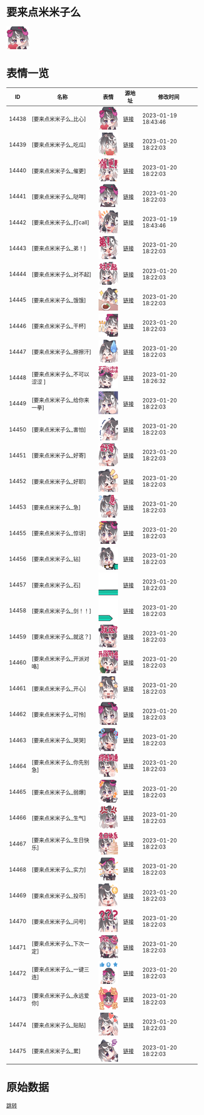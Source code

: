 # 要来点米米子么

<img src="./cover.png" height="60" alt="cover" />

# 表情一览

|ID|名称|表情|源地址|修改时间|
|----|----|----|----|----|
|14438|[要来点米米子么_比心]|<img src="./pic/014438_%5B要来点米米子么_比心%5D.png" height="60" alt="比心"/>|[链接](https://i0.hdslb.com/bfs/emote/77642b1020698165961fc4e02111d959a961f41d.png)|2023-01-19 18:43:46|
|14439|[要来点米米子么_吃瓜]|<img src="./pic/014439_%5B要来点米米子么_吃瓜%5D.png" height="60" alt="吃瓜"/>|[链接](https://i0.hdslb.com/bfs/emote/947aed29a4afc3d77de15e1ff9d28c8987c1d829.png)|2023-01-20 18:22:03|
|14440|[要来点米米子么_催更]|<img src="./pic/014440_%5B要来点米米子么_催更%5D.png" height="60" alt="催更"/>|[链接](https://i0.hdslb.com/bfs/emote/5613b1410129cd149760c99236d2c065adbd3e77.png)|2023-01-20 18:22:03|
|14441|[要来点米米子么_哒咩]|<img src="./pic/014441_%5B要来点米米子么_哒咩%5D.png" height="60" alt="哒咩"/>|[链接](https://i0.hdslb.com/bfs/emote/c9ecf2f94dbbf6f38193abe2bcbdbca4eb1777cf.png)|2023-01-20 18:22:03|
|14442|[要来点米米子么_打call]|<img src="./pic/014442_%5B要来点米米子么_打call%5D.png" height="60" alt="打call"/>|[链接](https://i0.hdslb.com/bfs/emote/ee17e5f77315b28a568ee5f106df89520edc4a7f.png)|2023-01-19 18:43:46|
|14443|[要来点米米子么_弟！]|<img src="./pic/014443_%5B要来点米米子么_弟！%5D.png" height="60" alt="弟！"/>|[链接](https://i0.hdslb.com/bfs/emote/5994c79dd0b515decb58f47ceffb6c335f624b2b.png)|2023-01-20 18:22:03|
|14444|[要来点米米子么_对不起]|<img src="./pic/014444_%5B要来点米米子么_对不起%5D.png" height="60" alt="对不起"/>|[链接](https://i0.hdslb.com/bfs/emote/2d0407d14b1b161de72ad57d4a57daa10a56bcd1.png)|2023-01-20 18:22:03|
|14445|[要来点米米子么_饿饿]|<img src="./pic/014445_%5B要来点米米子么_饿饿%5D.png" height="60" alt="饿饿"/>|[链接](https://i0.hdslb.com/bfs/emote/1352374e0f82ea08520346f2fc5707966fca0329.png)|2023-01-20 18:22:03|
|14446|[要来点米米子么_干杯]|<img src="./pic/014446_%5B要来点米米子么_干杯%5D.png" height="60" alt="干杯"/>|[链接](https://i0.hdslb.com/bfs/emote/04214abf972760a2b9ceffe53d5d78898288764f.png)|2023-01-20 18:22:03|
|14447|[要来点米米子么_擦擦汗]|<img src="./pic/014447_%5B要来点米米子么_擦擦汗%5D.png" height="60" alt="擦擦汗"/>|[链接](https://i0.hdslb.com/bfs/emote/87a29b7975ed8cb26212c3c29e578dce2c3f0cf0.png)|2023-01-20 18:22:03|
|14448|[要来点米米子么_不可以涩涩 ]|<img src="./pic/014448_%5B要来点米米子么_不可以涩涩 %5D.png" height="60" alt="不可以涩涩 "/>|[链接](https://i0.hdslb.com/bfs/emote/770eedc87935daee1f265b11f15a26e7fcac1b32.png)|2023-01-20 18:26:32|
|14449|[要来点米米子么_给你来一拳]|<img src="./pic/014449_%5B要来点米米子么_给你来一拳%5D.png" height="60" alt="给你来一拳"/>|[链接](https://i0.hdslb.com/bfs/emote/bc3d83ad6326e6bdf312e88a17960ac4ca458092.png)|2023-01-20 18:22:03|
|14450|[要来点米米子么_害怕]|<img src="./pic/014450_%5B要来点米米子么_害怕%5D.png" height="60" alt="害怕"/>|[链接](https://i0.hdslb.com/bfs/emote/c3cca653a293225959ae622eb7bb5e3d6630ac73.png)|2023-01-20 18:22:03|
|14451|[要来点米米子么_好寄]|<img src="./pic/014451_%5B要来点米米子么_好寄%5D.png" height="60" alt="好寄"/>|[链接](https://i0.hdslb.com/bfs/emote/5faf2131e8046702b288d63e87947c17d0f65c41.png)|2023-01-20 18:22:03|
|14452|[要来点米米子么_好耶]|<img src="./pic/014452_%5B要来点米米子么_好耶%5D.png" height="60" alt="好耶"/>|[链接](https://i0.hdslb.com/bfs/emote/ae27762a4683754fbfff826ca137e2ef5099f194.png)|2023-01-20 18:22:03|
|14453|[要来点米米子么_急]|<img src="./pic/014453_%5B要来点米米子么_急%5D.png" height="60" alt="急"/>|[链接](https://i0.hdslb.com/bfs/emote/771b36440cbe1592d595860d92e8278a5e17657c.png)|2023-01-20 18:22:03|
|14455|[要来点米米子么_惊讶]|<img src="./pic/014455_%5B要来点米米子么_惊讶%5D.png" height="60" alt="惊讶"/>|[链接](https://i0.hdslb.com/bfs/emote/7953552b6682ff8f773aea6d60c18d6f7c73f6ba.png)|2023-01-20 18:22:03|
|14456|[要来点米米子么_钻]|<img src="./pic/014456_%5B要来点米米子么_钻%5D.png" height="60" alt="钻"/>|[链接](https://i0.hdslb.com/bfs/emote/cb498afcc372205e566118eb99dfe1236b00aaf9.png)|2023-01-20 18:22:03|
|14457|[要来点米米子么_石]|<img src="./pic/014457_%5B要来点米米子么_石%5D.png" height="60" alt="石"/>|[链接](https://i0.hdslb.com/bfs/emote/47e4a42447e0ed7ea1d49e50362941ec4ef94251.png)|2023-01-20 18:22:03|
|14458|[要来点米米子么_剑！！]|<img src="./pic/014458_%5B要来点米米子么_剑！！%5D.png" height="60" alt="剑！！"/>|[链接](https://i0.hdslb.com/bfs/emote/1526e3b38e2a947297e4d2486bc5007668307896.png)|2023-01-20 18:22:03|
|14459|[要来点米米子么_就这？]|<img src="./pic/014459_%5B要来点米米子么_就这？%5D.png" height="60" alt="就这？"/>|[链接](https://i0.hdslb.com/bfs/emote/7084fe8687757d1f7216e110e4943b2e05452988.png)|2023-01-20 18:22:03|
|14460|[要来点米米子么_开派对咯]|<img src="./pic/014460_%5B要来点米米子么_开派对咯%5D.png" height="60" alt="开派对咯"/>|[链接](https://i0.hdslb.com/bfs/emote/732949b6b34275716bc5dce524e07ce78d80c393.png)|2023-01-20 18:22:03|
|14461|[要来点米米子么_开心]|<img src="./pic/014461_%5B要来点米米子么_开心%5D.png" height="60" alt="开心"/>|[链接](https://i0.hdslb.com/bfs/emote/e51bf005319d471924f8122043c0a3a1b542211d.png)|2023-01-20 18:22:03|
|14462|[要来点米米子么_可怜]|<img src="./pic/014462_%5B要来点米米子么_可怜%5D.png" height="60" alt="可怜"/>|[链接](https://i0.hdslb.com/bfs/emote/6ec0920c2a66bace0fa48d419dc5fdaf7114a9d0.png)|2023-01-20 18:22:03|
|14463|[要来点米米子么_哭哭]|<img src="./pic/014463_%5B要来点米米子么_哭哭%5D.png" height="60" alt="哭哭"/>|[链接](https://i0.hdslb.com/bfs/emote/7ec1eb0e62956eaae61c351e393f46b81ff25e03.png)|2023-01-20 18:22:03|
|14464|[要来点米米子么_你先别急]|<img src="./pic/014464_%5B要来点米米子么_你先别急%5D.png" height="60" alt="你先别急"/>|[链接](https://i0.hdslb.com/bfs/emote/97b8047c1ebe60999ab4275bc60095e041d37d76.png)|2023-01-20 18:22:03|
|14465|[要来点米米子么_弱爆]|<img src="./pic/014465_%5B要来点米米子么_弱爆%5D.png" height="60" alt="弱爆"/>|[链接](https://i0.hdslb.com/bfs/emote/4bd3f3c06fff52491f9add4316da98429fe5b0dc.png)|2023-01-20 18:22:03|
|14466|[要来点米米子么_生气]|<img src="./pic/014466_%5B要来点米米子么_生气%5D.png" height="60" alt="生气"/>|[链接](https://i0.hdslb.com/bfs/emote/486aa861d25febbaffe72c26910858ecd208170d.png)|2023-01-20 18:22:03|
|14467|[要来点米米子么_生日快乐]|<img src="./pic/014467_%5B要来点米米子么_生日快乐%5D.png" height="60" alt="生日快乐"/>|[链接](https://i0.hdslb.com/bfs/emote/cc2284e89591d09f5212a4de07b50bcfffda7c43.png)|2023-01-20 18:22:03|
|14468|[要来点米米子么_实力]|<img src="./pic/014468_%5B要来点米米子么_实力%5D.png" height="60" alt="实力"/>|[链接](https://i0.hdslb.com/bfs/emote/4542373128e80d1d29df94926cb5c5c4f0af445f.png)|2023-01-20 18:22:03|
|14469|[要来点米米子么_投币]|<img src="./pic/014469_%5B要来点米米子么_投币%5D.png" height="60" alt="投币"/>|[链接](https://i0.hdslb.com/bfs/emote/52654a2601c6565651e6bd23a9d8122f100615b4.png)|2023-01-20 18:22:03|
|14470|[要来点米米子么_问号]|<img src="./pic/014470_%5B要来点米米子么_问号%5D.png" height="60" alt="问号"/>|[链接](https://i0.hdslb.com/bfs/emote/05ff220ed3da99d6d3c24df365e98db9526a707b.png)|2023-01-20 18:22:03|
|14471|[要来点米米子么_下次一定]|<img src="./pic/014471_%5B要来点米米子么_下次一定%5D.png" height="60" alt="下次一定"/>|[链接](https://i0.hdslb.com/bfs/emote/e8cf8e01e8e31cea04d7561ab28edb43a95d4e8a.png)|2023-01-20 18:22:03|
|14472|[要来点米米子么_一键三连]|<img src="./pic/014472_%5B要来点米米子么_一键三连%5D.png" height="60" alt="一键三连"/>|[链接](https://i0.hdslb.com/bfs/emote/b79ef9351b7a2e817bd38ef1f01f20e6016e716a.png)|2023-01-20 18:22:03|
|14473|[要来点米米子么_永远爱你]|<img src="./pic/014473_%5B要来点米米子么_永远爱你%5D.png" height="60" alt="永远爱你"/>|[链接](https://i0.hdslb.com/bfs/emote/85e2d9d803fa3223c329470c1725090622567eab.png)|2023-01-20 18:22:03|
|14474|[要来点米米子么_贴贴]|<img src="./pic/014474_%5B要来点米米子么_贴贴%5D.png" height="60" alt="贴贴"/>|[链接](https://i0.hdslb.com/bfs/emote/03aeaa32b17421628e4b6758f58c5209d3904105.png)|2023-01-20 18:22:03|
|14475|[要来点米米子么_累]|<img src="./pic/014475_%5B要来点米米子么_累%5D.png" height="60" alt="累"/>|[链接](https://i0.hdslb.com/bfs/emote/1bcca66dbd7347f185d3be137cd5eafafb687821.png)|2023-01-20 18:22:03|

# 原始数据

[跳转](./raw.json)


